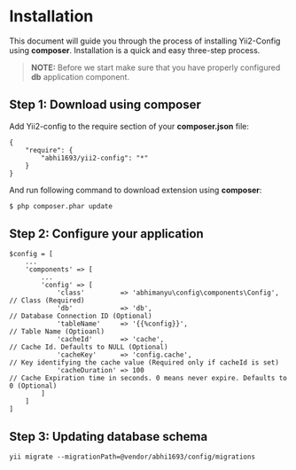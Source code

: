 Installation
============

This document will guide you through the process of installing Yii2-Config using **composer**. Installation is a quick and
easy three-step process.

> **NOTE:** Before we start make sure that you have properly configured **db** application component.


Step 1: Download using composer
-------------------------------

Add Yii2-config to the require section of your **composer.json** file:

```
{
    "require": {
        "abhi1693/yii2-config": "*"
    }
}
```

And run following command to download extension using **composer**:

```bash
$ php composer.phar update
```

Step 2: Configure your application
----------------------------------

```
$config = [
    ...
    'components' => [
        ...
        'config' => [
            'class'         => 'abhimanyu\config\components\Config', // Class (Required)
            'db'            => 'db',                                 // Database Connection ID (Optional)
            'tableName'     => '{{%config}}',                        // Table Name (Optioanl)
            'cacheId'       => 'cache',                              // Cache Id. Defaults to NULL (Optional)
            'cacheKey'      => 'config.cache',                       // Key identifying the cache value (Required only if cacheId is set)
            'cacheDuration' => 100                                   // Cache Expiration time in seconds. 0 means never expire. Defaults to 0 (Optional)
        ]
    ]
]
```

Step 3: Updating database schema
--------------------------------

```
yii migrate --migrationPath=@vendor/abhi1693/config/migrations
```
